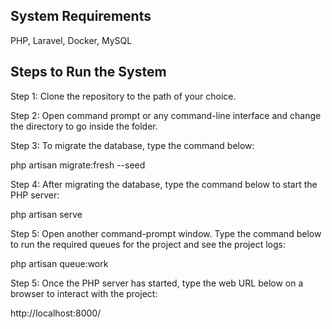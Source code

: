 ## System Requirements
PHP, Laravel, Docker, MySQL

## Steps to Run the System

Step 1: Clone the repository to the path of your choice.

Step 2: Open command prompt or any command-line interface and change the directory to go inside the folder.

Step 3: To migrate the database, type the command below: 

php artisan migrate:fresh --seed

Step 4: After migrating the database, type the command below to start the PHP server:

php artisan serve

Step 5: Open another command-prompt window. Type the command below to run the required queues for the project and see the project logs:

php artisan queue:work

Step 5: Once the PHP server has started, type the web URL below on a browser to interact with the project:

http://localhost:8000/
